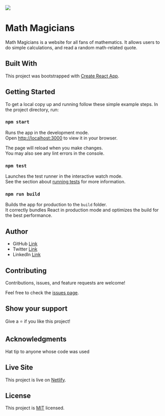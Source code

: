 ![](https://img.shields.io/badge/Microverse-blueviolet)

# Math Magicians
Math Magicians is a website for all fans of mathematics. It allows users to do simple calculations, and read a random math-related quote.

## Built With
This project was bootstrapped with [Create React App](https://github.com/facebook/create-react-app).

## Getting Started
To get a local copy up and running follow these simple example steps.
In the project directory, run:

### `npm start`
Runs the app in the development mode.\
Open [http://localhost:3000](http://localhost:3000) to view it in your browser.

The page will reload when you make changes.\
You may also see any lint errors in the console.

### `npm test`
Launches the test runner in the interactive watch mode.\
See the section about [running tests](https://facebook.github.io/create-react-app/docs/running-tests) for more information.

### `npm run build`
Builds the app for production to the `build` folder.\
It correctly bundles React in production mode and optimizes the build for the best performance.

## Author
- GitHub [Link](https://github.com/DJ-MrJay)
- Twitter [Link](https://twitter.com/jonah_wambua)
- LinkedIn [Link](https://www.linkedin.com/in/mr-jay)

## Contributing
Contributions, issues, and feature requests are welcome!

Feel free to check the [issues page](https://github.com/DJ-MrJay/math-magicians/issues).

## Show your support
Give a ⭐️ if you like this project!

## Acknowledgments
Hat tip to anyone whose code was used

## Live Site
This project is live on [Netlify](https://storied-pasca-ba2fa8.netlify.app/).

## License
This project is [MIT](./MIT.md) licensed.
